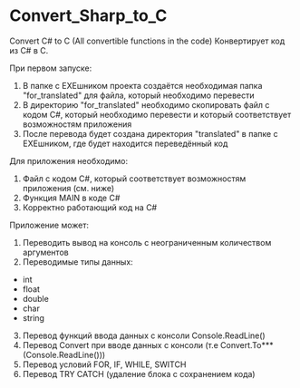 # Convert_Sharp_to_C
Convert C# to C (All convertible functions in the code)
Конвертирует код из C# в C.

При первом запуске:
1) В папке с EXEшником проекта создаётся необходимая папка "for_translated" для файла, который необходимо перевести
2) В директорию "for_translated" необходимо скопировать файл с кодом C#, который необходимо перевести и который соответствует возможностям приложения
3) После перевода будет создана директория "translated" в папке с EXEшником, где будет находится переведённый код

Для приложения необходимо:
1) Файл с кодом C#, который соответствует возможностям приложения (см. ниже)
2) Функция MAIN в коде C#
3) Корректно работающий код на C#

Приложение может:
1) Переводить вывод на консоль с неограниченным количеством аргументов
2) Переводимые типы данных:
  - int
  - float
  - double
  - char
  - string
3) Перевод функций ввода данных с консоли Console.ReadLine()
4) Перевод Convert при вводе данных с консоли (т.е Convert.To***(Console.ReadLine()))
5) Перевод условий FOR, IF, WHILE, SWITCH
6) Перевод TRY CATCH (удаление блока с сохранением кода)
